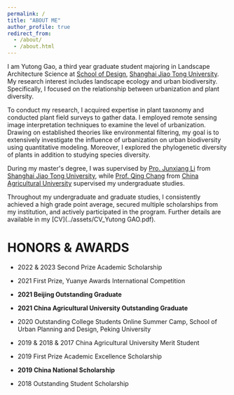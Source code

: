 ```yaml
---
permalink: /
title: "ABOUT ME"
author_profile: true
redirect_from: 
  - /about/
  - /about.html
---
```


I am Yutong Gao, a third year graduate student majoring in Landscape Architecture Science at [School of Design](https://designschool.sjtu.edu.cn/), [Shanghai Jiao Tong University](https://en.sjtu.edu.cn/). My research interest includes landscape ecology and urban biodiversity. Specifically, I focused on the relationship between urbanization and plant diversity. 

To conduct my research, I acquired expertise in plant taxonomy and conducted plant field surveys to gather data. I employed remote sensing image interpretation techniques to examine the level of urbanization. Drawing on established theories like environmental filtering, my goal is to extensively investigate the influence of urbanization on urban biodiversity using quantitative modeling. Moreover, I explored the phylogenetic diversity of plants in addition to studying species diversity.

During my master's degree, I was supervised by [Pro.  Junxiang Li](https://designschool.sjtu.edu.cn/teacher/31104c124abec4f853ad19c8530ab586/professor/detail/5ed06355ead9bc12b4a54115) from [Shanghai Jiao Tong University](https://en.sjtu.edu.cn/), while [Prof. Qing Chang](https://yyxy.cau.edu.cn/art/2018/2/21/art_29675_42.html)  from [China Agricultural University](https://en.cau.edu.cn/) supervised my undergraduate studies.

Throughout my undergraduate and graduate studies, I consistently achieved a high grade point average, secured multiple scholarships from my institution, and actively participated in the program. Further details are available in my [CV](../assets/CV_Yutong GAO.pdf).


HONORS & AWARDS
======

 * 2022 & 2023   Second Prize Academic Scholarship

 * 2021    First Prize, Yuanye Awards International Competition

 * **2021    Beijing Outstanding Graduate**

 * **2021    China Agricultural University Outstanding Graduate**

 * 2020    Outstanding College Students Online Summer Camp, School of Urban Planning and Design, Peking University

 * 2019 & 2018 & 2017    China Agricultural University Merit Student

 * 2019    First Prize Academic Excellence Scholarship

 * **2019    China National Scholarship**

 * 2018    Outstanding Student Scholarship

